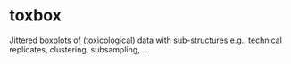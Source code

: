 toxbox
======

Jittered boxplots of (toxicological) data with sub-structures e.g., technical replicates, clustering, subsampling, ...
